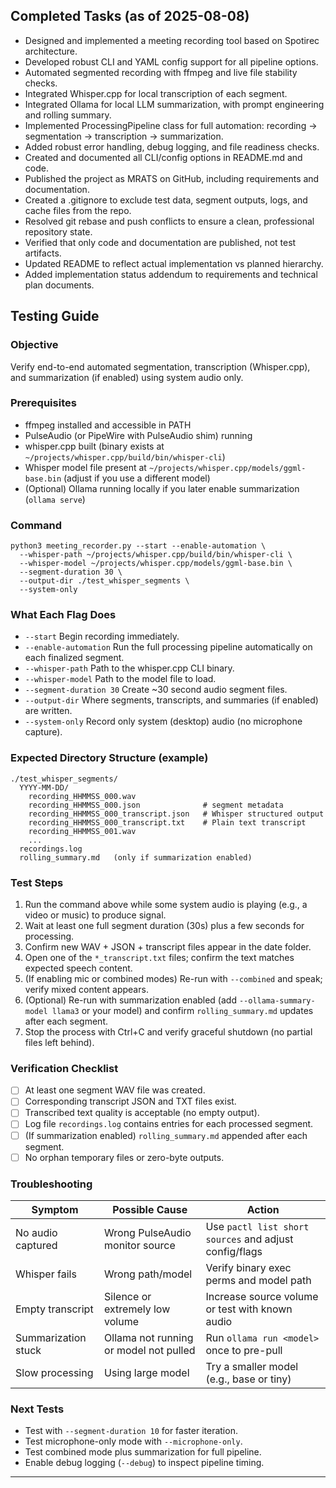 ## Completed Tasks (as of 2025-08-08)

- Designed and implemented a meeting recording tool based on Spotirec architecture.
- Developed robust CLI and YAML config support for all pipeline options.
- Automated segmented recording with ffmpeg and live file stability checks.
- Integrated Whisper.cpp for local transcription of each segment.
- Integrated Ollama for local LLM summarization, with prompt engineering and rolling summary.
- Implemented ProcessingPipeline class for full automation: recording → segmentation → transcription → summarization.
- Added robust error handling, debug logging, and file readiness checks.
- Created and documented all CLI/config options in README.md and code.
- Published the project as MRATS on GitHub, including requirements and documentation.
- Created a .gitignore to exclude test data, segment outputs, logs, and cache files from the repo.
- Resolved git rebase and push conflicts to ensure a clean, professional repository state.
- Verified that only code and documentation are published, not test artifacts.
- Updated README to reflect actual implementation vs planned hierarchy.
- Added implementation status addendum to requirements and technical plan documents.

## Testing Guide

### Objective
Verify end-to-end automated segmentation, transcription (Whisper.cpp), and summarization (if enabled) using system audio only.

### Prerequisites
- ffmpeg installed and accessible in PATH
- PulseAudio (or PipeWire with PulseAudio shim) running
- whisper.cpp built (binary exists at `~/projects/whisper.cpp/build/bin/whisper-cli`)
- Whisper model file present at `~/projects/whisper.cpp/models/ggml-base.bin` (adjust if you use a different model)
- (Optional) Ollama running locally if you later enable summarization (`ollama serve`)

### Command
```
python3 meeting_recorder.py --start --enable-automation \
  --whisper-path ~/projects/whisper.cpp/build/bin/whisper-cli \
  --whisper-model ~/projects/whisper.cpp/models/ggml-base.bin \
  --segment-duration 30 \
  --output-dir ./test_whisper_segments \
  --system-only
```

### What Each Flag Does
- `--start` Begin recording immediately.
- `--enable-automation` Run the full processing pipeline automatically on each finalized segment.
- `--whisper-path` Path to the whisper.cpp CLI binary.
- `--whisper-model` Path to the model file to load.
- `--segment-duration 30` Create ~30 second audio segment files.
- `--output-dir` Where segments, transcripts, and summaries (if enabled) are written.
- `--system-only` Record only system (desktop) audio (no microphone capture).

### Expected Directory Structure (example)
```
./test_whisper_segments/
  YYYY-MM-DD/
    recording_HHMMSS_000.wav
    recording_HHMMSS_000.json              # segment metadata
    recording_HHMMSS_000_transcript.json   # Whisper structured output
    recording_HHMMSS_000_transcript.txt    # Plain text transcript
    recording_HHMMSS_001.wav
    ...
  recordings.log
  rolling_summary.md   (only if summarization enabled)
```

### Test Steps
1. Run the command above while some system audio is playing (e.g., a video or music) to produce signal.
2. Wait at least one full segment duration (30s) plus a few seconds for processing.
3. Confirm new WAV + JSON + transcript files appear in the date folder.
4. Open one of the `*_transcript.txt` files; confirm the text matches expected speech content.
5. (If enabling mic or combined modes) Re-run with `--combined` and speak; verify mixed content appears.
6. (Optional) Re-run with summarization enabled (add `--ollama-summary-model llama3` or your model) and confirm `rolling_summary.md` updates after each segment.
7. Stop the process with Ctrl+C and verify graceful shutdown (no partial files left behind).

### Verification Checklist
- [ ] At least one segment WAV file was created.
- [ ] Corresponding transcript JSON and TXT files exist.
- [ ] Transcribed text quality is acceptable (no empty output).
- [ ] Log file `recordings.log` contains entries for each processed segment.
- [ ] (If summarization enabled) `rolling_summary.md` appended after each segment.
- [ ] No orphan temporary files or zero-byte outputs.

### Troubleshooting
| Symptom | Possible Cause | Action |
|---------|----------------|--------|
| No audio captured | Wrong PulseAudio monitor source | Use `pactl list short sources` and adjust config/flags |
| Whisper fails | Wrong path/model | Verify binary exec perms and model path |
| Empty transcript | Silence or extremely low volume | Increase source volume or test with known audio |
| Summarization stuck | Ollama not running or model not pulled | Run `ollama run <model>` once to pre-pull |
| Slow processing | Using large model | Try a smaller model (e.g., base or tiny) |

### Next Tests
- Test with `--segment-duration 10` for faster iteration.
- Test microphone-only mode with `--microphone-only`.
- Test combined mode plus summarization for full pipeline.
- Enable debug logging (`--debug`) to inspect pipeline timing.

---


